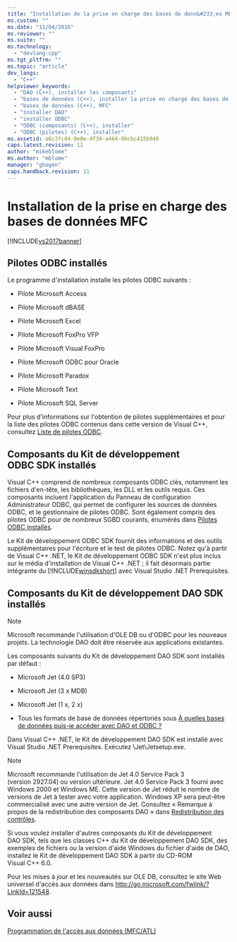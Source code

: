 ```yaml
---
title: "Installation de la prise en charge des bases de donn&#233;es MFC | Microsoft Docs"
ms.custom: ""
ms.date: "11/04/2016"
ms.reviewer: ""
ms.suite: ""
ms.technology: 
  - "devlang-cpp"
ms.tgt_pltfrm: ""
ms.topic: "article"
dev_langs: 
  - "C++"
helpviewer_keywords: 
  - "DAO (C++), installer les composants"
  - "bases de données (C++), installer la prise en charge des bases de données"
  - "bases de données (C++), MFC"
  - "installer DAO"
  - "installer ODBC"
  - "ODBC (composants) (C++), installer"
  - "ODBC (pilotes) (C++), installer"
ms.assetid: a6c2fc84-9e0e-4f39-a464-0bcbc415b946
caps.latest.revision: 11
author: "mikeblome"
ms.author: "mblome"
manager: "ghogen"
caps.handback.revision: 11
---
```

# Installation de la prise en charge des bases de donn&#233;es MFC
[!INCLUDE[vs2017banner](../assembler/inline/includes/vs2017banner.md)]

##  <a name="_core_odbc_drivers_installed"></a> Pilotes ODBC installés  
 Le programme d'installation installe les pilotes ODBC suivants :  
  
-   Pilote Microsoft Access  
  
-   Pilote Microsoft dBASE  
  
-   Pilote Microsoft Excel  
  
-   Pilote Microsoft FoxPro VFP  
  
-   Pilote Microsoft Visual FoxPro  
  
-   Pilote Microsoft ODBC pour Oracle  
  
-   Pilote Microsoft Paradox  
  
-   Pilote Microsoft Text  
  
-   Pilote Microsoft SQL Server  
  
 Pour plus d'informations sur l'obtention de pilotes supplémentaires et pour la liste des pilotes ODBC contenus dans cette version de Visual C\+\+, consultez [Liste de pilotes ODBC](../data/odbc/odbc-driver-list.md).  
  
##  <a name="_core_odbc_sdk_components_installed"></a> Composants du Kit de développement ODBC SDK installés  
 Visual C\+\+ comprend de nombreux composants ODBC clés, notamment les fichiers d'en\-tête, les bibliothèques, les DLL et les outils requis.  Ces composants incluent l'application du Panneau de configuration Administrateur ODBC, qui permet de configurer les sources de données ODBC, et le gestionnaire de pilotes ODBC.  Sont également compris des pilotes ODBC pour de nombreux SGBD courants, énumérés dans [Pilotes ODBC installés](#_core_odbc_drivers_installed).  
  
 Le Kit de développement ODBC SDK fournit des informations et des outils supplémentaires pour l'écriture et le test de pilotes ODBC.  Notez qu'à partir de Visual C\+\+ .NET, le Kit de développement ODBC SDK n'est plus inclus sur le média d'installation de Visual C\+\+ .NET ; il fait désormais partie intégrante du [!INCLUDE[winsdkshort](../atl/reference/includes/winsdkshort_md.md)] avec Visual Studio .NET Prerequisites.  
  
##  <a name="_core_dao_sdk_components_installed"></a> Composants du Kit de développement DAO SDK installés  
  
> [!NOTE]
>  Microsoft recommande l'utilisation d'OLE DB ou d'ODBC pour les nouveaux projets.  La technologie DAO doit être réservée aux applications existantes.  
  
 Les composants suivants du Kit de développement DAO SDK sont installés par défaut :  
  
-   Microsoft Jet \(4.0 SP3\)  
  
-   Microsoft Jet \(3 x MDB\)  
  
-   Microsoft Jet \(1 x, 2 x\)  
  
-   Tous les formats de base de données répertoriés sous [À quelles bases de données puis\-je accéder avec DAO et ODBC ?](../data/what-data-sources-can-i-access-with-dao-and-odbc-q.md)  
  
 Dans Visual C\+\+ .NET, le Kit de développement DAO SDK est installé avec Visual Studio .NET Prerequisites.  Exécutez \\Jet\\Jetsetup.exe.  
  
> [!NOTE]
>  Microsoft recommande l'utilisation de Jet 4.0 Service Pack 3 \(version 2927.04\) ou version ultérieure.  Jet 4.0 Service Pack 3 fourni avec Windows 2000 et Windows ME.  Cette version de Jet réduit le nombre de versions de Jet à tester avec votre application.  Windows XP sera peut\-être commercialisé avec une autre version de Jet.  Consultez « Remarque à propos de la redistribution des composants DAO » dans [Redistribution des contrôles](../data/ado-rdo/redistributing-controls.md).  
  
 Si vous voulez installer d'autres composants du Kit de développement DAO SDK, tels que les classes C\+\+ du Kit de développement DAO SDK, des exemples de fichiers ou la version d'aide Windows du fichier d'aide de DAO, installez le Kit de développement DAO SDK à partir du CD\-ROM Visual C\+\+ 6.0.  
  
 Pour les mises à jour et les nouveautés sur OLE DB, consultez le site Web universel d'accès aux données dans [http:\/\/go.microsoft.com\/fwlink\/?LinkId\=121548](http://go.microsoft.com/fwlink/?LinkId=121548).  
  
## Voir aussi  
 [Programmation de l'accès aux données \(MFC\/ATL\)](../data/data-access-programming-mfc-atl.md)